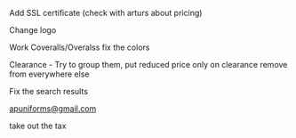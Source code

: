 
Add SSL certificate (check with arturs about pricing)

Change logo 

Work Coveralls/Overalss fix the colors

Clearance - Try to group them, put reduced price only on clearance remove from everywhere else

Fix the search results

apuniforms@gmail.com

take out the tax







